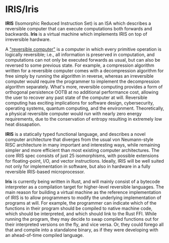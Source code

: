 # IRIS/Iris
**IRIS** (Isomorphic Reduced Instruction Set) is an ISA which describes a reversible computer that can execute computations both forwards and backwards. **Iris** is a virtual machine which implements IRIS on top of irreversible hardware.

A ["reversible computer"](https://en.wikipedia.org/wiki/Reversible_computing) is a computer in which every primitive operation is logically reversible; i.e., all information is preserved in computation, and computations can not only be executed forwards as usual, but can also be reversed to some previous state. For example, a compression algorithm written for a reversible computer comes with a decompression algorithm for free simply by running the algorithm in reverse, whereas an irreversible computer would require the programmer to implement the decompression algorithm separately. What's more, reversible computing provides a form of orthogonal persistence OOTB at no additional performance cost, allowing the user to recover any past state of the computer at will. Reversible computing has exciting implications for software design, cybersecurity, operating systems, quantum computing, and the environment. Theoretically, a physical reversible computer would run with nearly zero energy requirements, due to the conservation of entropy resulting in extremely low heat dissapation.

**IRIS** is a statically typed functional language, and describes a novel computer architecture that diverges from the usual von Neumann-style RISC architecture in many important and interesting ways, while remaining simpler and more efficient than most existing computer architectures. The core IRIS spec consists of just 25 isomorphisms, with possible extensions for floating-point, I/O, and vector instructions. Ideally, IRIS will be well suited not only for implementation in software, but also in hardware in a fully reversible IRIS-based microprocessor.

**Iris** is currently being written in Rust, and will mainly consist of a bytecode interpreter as a compilation target for higher-level reversible languages. The main reason for building a virtual machine as the reference implementation of IRIS is to allow programmers to modify the underlying implementation of programs at will. For example, the programmer can indicate which of the functions in their program should be compiled to native machine code, which should be interpreted, and which should link to the Rust FFI. While running the program, they may decide to swap compiled functions out for their interpreted versions on the fly, and vice versa. Or, they could forego all that and compile into a standalone binary, as if they were developing with an ahead-of-time compiled language.
